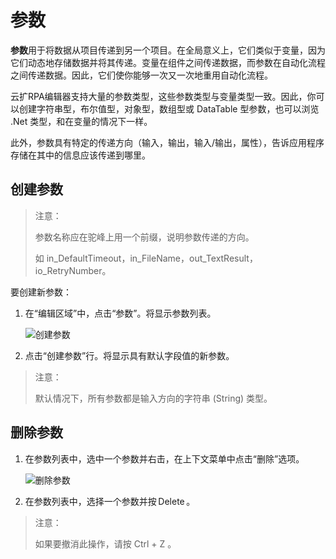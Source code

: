 # 参数 
**参数**用于将数据从项目传递到另一个项目。在全局意义上，它们类似于变量，因为它们动态地存储数据并将其传递。变量在组件之间传递数据，而参数在自动化流程之间传递数据。因此，它们使你能够一次又一次地重用自动化流程。 

云扩RPA编辑器支持大量的参数类型，这些参数类型与变量类型一致。因此，你可以创建字符串型，布尔值型，对象型，数组型或 DataTable 型参数，也可以浏览 .Net 类型，和在变量的情况下一样。 

此外，参数具有特定的传递方向（输入，输出，输入/输出，属性），告诉应用程序存储在其中的信息应该传递到哪里。

## 创建参数 
>注意： 
> 
>参数名称应在驼峰上用一个前缀，说明参数传递的方向。 
> 
>如 in_DefaultTimeout，in_FileName，out_TextResult，io_RetryNumber。

要创建新参数： 

1. 在“编辑区域”中，点击“参数”。将显示参数列表。 

    ![创建参数](https://docimages.blob.core.chinacloudapi.cn/images/Studio/Argument/argumentPanel-createArgument.png)

2. 点击“创建参数”行。将显示具有默认字段值的新参数。 

>注意：   
> 
>默认情况下，所有参数都是输入方向的字符串 (String) 类型。  

## 删除参数 
1.  在参数列表中，选中一个参数并右击，在上下文菜单中点击“删除”选项。 

    ![删除参数](https://docimages.blob.core.chinacloudapi.cn/images/Studio/Argument/deleteArgument.png)

2. 在参数列表中，选择一个参数并按 Delete 。 

>  注意： 
> 
>  如果要撤消此操作，请按 Ctrl + Z 。 

